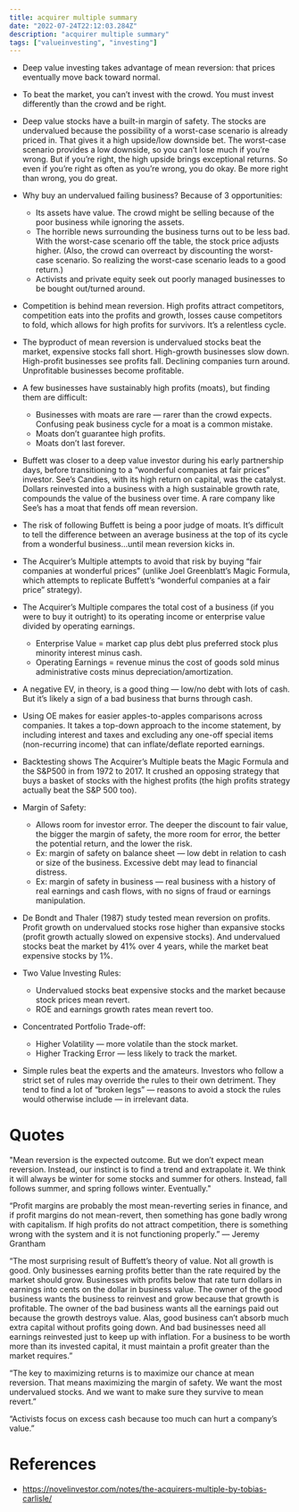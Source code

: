 ```yaml
---
title: acquirer multiple summary
date: "2022-07-24T22:12:03.284Z"
description: "acquirer multiple summary"
tags: ["valueinvesting", "investing"]
---
```


- Deep value investing takes advantage of mean reversion: that prices eventually move back toward normal.

- To beat the market, you can’t invest with the crowd. You must invest differently than the crowd and be right.

- Deep value stocks have a built-in margin of safety. The stocks are undervalued because the possibility of a worst-case scenario is already priced in. That gives it a high upside/low downside bet. The worst-case scenario provides a low downside, so you can’t lose much if you’re wrong. But if you’re right, the high upside brings exceptional returns. So even if you’re right as often as you’re wrong, you do okay. Be more right than wrong, you do great.

- Why buy an undervalued failing business? Because of 3 opportunities:
  - Its assets have value. The crowd might be selling because of the poor business while ignoring the assets.
  - The horrible news surrounding the business turns out to be less bad. With the worst-case scenario off the table, the stock price adjusts higher. (Also, the crowd can overreact by discounting the worst-case scenario. So realizing the worst-case scenario leads to a good return.)
  - Activists and private equity seek out poorly managed businesses to be bought out/turned around.
- Competition is behind mean reversion. High profits attract competitors, competition eats into the profits and growth, losses cause competitors to fold, which allows for high profits for survivors. It’s a relentless cycle.

- The byproduct of mean reversion is undervalued stocks beat the market, expensive stocks fall short. High-growth businesses slow down. High-profit businesses see profits fall. Declining companies turn around. Unprofitable businesses become profitable.
- A few businesses have sustainably high profits (moats), but finding them are difficult:
  - Businesses with moats are rare — rarer than the crowd expects. Confusing peak business cycle for a moat is a common mistake.
  - Moats don’t guarantee high profits.
  - Moats don’t last forever.
- Buffett was closer to a deep value investor during his early partnership days, before transitioning to a “wonderful companies at fair prices” investor. See’s Candies, with its high return on capital, was the catalyst. Dollars reinvested into a business with a high sustainable growth rate, compounds the value of the business over time. A rare company like See’s has a moat that fends off mean reversion.
- The risk of following Buffett is being a poor judge of moats. It’s difficult to tell the difference between an average business at the top of its cycle from a wonderful business…until mean reversion kicks in.
- The Acquirer’s Multiple attempts to avoid that risk by buying “fair companies at wonderful prices” (unlike Joel Greenblatt’s Magic Formula, which attempts to replicate Buffett’s “wonderful companies at a fair price” strategy).
- The Acquirer’s Multiple compares the total cost of a business (if you were to buy it outright) to its operating income or enterprise value divided by operating earnings.
  - Enterprise Value = market cap plus debt plus preferred stock plus minority interest minus cash.
  - Operating Earnings = revenue minus the cost of goods sold minus administrative costs minus depreciation/amortization.
- A negative EV, in theory, is a good thing — low/no debt with lots of cash. But it’s likely a sign of a bad business that burns through cash.
- Using OE makes for easier apples-to-apples comparisons across companies. It takes a top-down approach to the income statement, by including interest and taxes and excluding any one-off special items (non-recurring income) that can inflate/deflate reported earnings.
- Backtesting shows The Acquirer’s Multiple beats the Magic Formula and the S&P500 in from 1972 to 2017. It crushed an opposing strategy that buys a basket of stocks with the highest profits (the high profits strategy actually beat the S&P 500 too).
- Margin of Safety:
  - Allows room for investor error. The deeper the discount to fair value, the bigger the margin of safety, the more room for error, the better the potential return, and the lower the risk.
  - Ex: margin of safety on balance sheet — low debt in relation to cash or size of the business. Excessive debt may lead to financial distress.
  - Ex: margin of safety in business — real business with a history of real earnings and cash flows, with no signs of fraud or earnings manipulation.
- De Bondt and Thaler (1987) study tested mean reversion on profits. Profit growth on undervalued stocks rose higher than expansive stocks (profit growth actually slowed on expensive stocks). And undervalued stocks beat the market by 41% over 4 years, while the market beat expensive stocks by 1%.
- Two Value Investing Rules:
  - Undervalued stocks beat expensive stocks and the market because stock prices mean revert.
  - ROE and earnings growth rates mean revert too.

- Concentrated Portfolio Trade-off:
  - Higher Volatility — more volatile than the stock market.
  - Higher Tracking Error — less likely to track the market.

- Simple rules beat the experts and the amateurs. Investors who follow a strict set of rules may override the rules to their own detriment. They tend to find a lot of “broken legs” — reasons to avoid a stock the rules would otherwise include — in irrelevant data.

# Quotes

"Mean reversion is the expected outcome. But we don’t expect mean reversion. Instead, our instinct is to find a trend and extrapolate it. We think it will always be winter for some stocks and summer for others. Instead, fall follows summer, and spring follows winter. Eventually."

“Profit margins are probably the most mean-reverting series in finance, and if profit margins do not mean-revert, then something has gone badly wrong with capitalism. If high profits do not attract competition, there is something wrong with the system and it is not functioning properly.” — Jeremy Grantham

“The most surprising result of Buffett’s theory of value. Not all growth is good. Only businesses earning profits better than the rate required by the market should grow. Businesses with profits below that rate turn dollars in earnings into cents on the dollar in business value. The owner of the good business wants the business to reinvest and grow because that growth is profitable. The owner of the bad business wants all the earnings paid out because the growth destroys value. Alas, good business can’t absorb much extra capital without profits going down. And bad businesses need all earnings reinvested just to keep up with inflation. For a business to be worth more than its invested capital, it must maintain a profit greater than the market requires.”

“The key to maximizing returns is to maximize our chance at mean reversion. That means maximizing the margin of safety. We want the most undervalued stocks. And we want to make sure they survive to mean revert.”

“Activists focus on excess cash because too much can hurt a company’s value.”

# References
- https://novelinvestor.com/notes/the-acquirers-multiple-by-tobias-carlisle/
